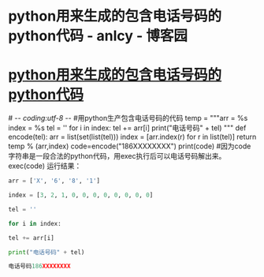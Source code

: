 
# python用来生成的包含电话号码的python代码 - anlcy - 博客园






# [python用来生成的包含电话号码的python代码](https://www.cnblogs.com/camilla/p/7161019.html)
\# -*- coding:utf-8 -*-
\#用python生产包含电话号码的代码
temp = """arr = %s
index = %s
tel = ''
for i in index:
tel += arr[i]
print("电话号码" + tel)
"""
def encode(tel):
arr = list(set(list(tel)))
index = [arr.index(r) for r in list(tel)]
return temp % (arr,index)
code=encode("186XXXXXXXX")
print(code)
\#因为code字符串是一段合法的python代码，用exec执行后可以电话号码解出来。
exec(code)
运行结果：
```python
arr = ['X', '6', '8', '1']
```

```python
index = [3, 2, 1, 0, 0, 0, 0, 0, 0, 0, 0]
```

```python
tel = ''
```

```python
for i in index:
```

```python
tel += arr[i]
```

```python
print("电话号码" + tel)
```

```python
电话号码186XXXXXXXX
```





